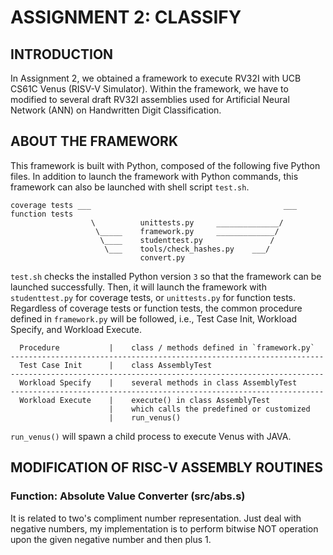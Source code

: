 # ASSIGNMENT 2: CLASSIFY

## INTRODUCTION
In Assignment 2, we obtained a framework to execute RV32I with UCB CS61C Venus (RISV-V Simulator). Within the framework, we have to modified to several draft RV32I assemblies used for Artificial Neural Network (ANN) on Handwritten Digit Classification.


## ABOUT THE FRAMEWORK
This framework is built with Python, composed of the following five Python files. In addition to launch the framework with Python commands, this framework can also be launched with shell script `test.sh`.

    coverage tests ___                                           ___ function tests
                      \          unittests.py     ______________/
                       \_____    framework.py     _____________/
                        \____    studenttest.py               /
                         \___    tools/check_hashes.py    ___/
                                 convert.py

`test.sh` checks the installed Python version `3` so that the framework can be launched successfully. Then, it will launch the framework with `studenttest.py` for coverage tests, or `unittests.py` for function tests. Regardless of coverage tests or function tests, the common procedure defined in `framework.py` will be followed, i.e., Test Case Init, Workload Specify, and Workload Execute.

      Procedure           |    class / methods defined in `framework.py`
    ----------------------------------------------------------------------
      Test Case Init      |    class AssemblyTest
    ----------------------------------------------------------------------
      Workload Specify    |    several methods in class AssemblyTest
    ----------------------------------------------------------------------
      Workload Execute    |    execute() in class AssemblyTest
                          |    which calls the predefined or customized 
                          |    run_venus()

`run_venus()` will spawn a child process to execute Venus with JAVA.


## MODIFICATION OF RISC-V ASSEMBLY ROUTINES

### Function: Absolute Value Converter (src/abs.s)
It is related to two's compliment number representation. Just deal with negative numbers, my implementation is to perform bitwise NOT operation upon the given negative number and then plus 1.

 
